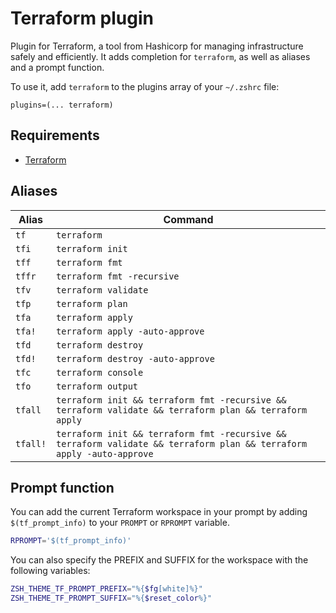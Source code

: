 # Terraform plugin

Plugin for Terraform, a tool from Hashicorp for managing infrastructure safely and efficiently.
It adds completion for `terraform`, as well as aliases and a prompt function.

To use it, add `terraform` to the plugins array of your `~/.zshrc` file:

```shell
plugins=(... terraform)
```

## Requirements

* [Terraform](https://terraform.io/)

## Aliases

| Alias    | Command                                                                                                               |
| -------- | --------------------------------------------------------------------------------------------------------------------- |
| `tf`     | `terraform`                                                                                                           |
| `tfi`    | `terraform init`                                                                                                      |
| `tff`    | `terraform fmt`                                                                                                       |
| `tffr`   | `terraform fmt -recursive`                                                                                            |
| `tfv`    | `terraform validate`                                                                                                  |
| `tfp`    | `terraform plan`                                                                                                      |
| `tfa`    | `terraform apply`                                                                                                     |
| `tfa!`   | `terraform apply -auto-approve`                                                                                       |
| `tfd`    | `terraform destroy`                                                                                                   |
| `tfd!`   | `terraform destroy -auto-approve`                                                                                     |
| `tfc`    | `terraform console`                                                                                                   |
| `tfo`    | `terraform output`                                                                                                    |
| `tfall`  | `terraform init && terraform fmt -recursive && terraform validate && terraform plan && terraform apply`               |
| `tfall!` | `terraform init && terraform fmt -recursive && terraform validate && terraform plan && terraform apply -auto-approve` |

## Prompt function

You can add the current Terraform workspace in your prompt by adding `$(tf_prompt_info)`
to your `PROMPT` or `RPROMPT` variable.

```sh
RPROMPT='$(tf_prompt_info)'
```

You can also specify the PREFIX and SUFFIX for the workspace with the following variables:

```sh
ZSH_THEME_TF_PROMPT_PREFIX="%{$fg[white]%}"
ZSH_THEME_TF_PROMPT_SUFFIX="%{$reset_color%}"
```
